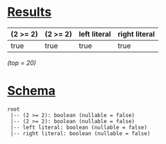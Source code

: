 # [Results](#tab/results)

|(2 >= 2)|(2 >= 2)|left literal|right literal|
|--------|--------|------------|-------------|
|true    |true    |true        |true         |

_(top = 20)_

# [Schema](#tab/schema)

```shell
root
 |-- (2 >= 2): boolean (nullable = false)
 |-- (2 >= 2): boolean (nullable = false)
 |-- left literal: boolean (nullable = false)
 |-- right literal: boolean (nullable = false)

```
